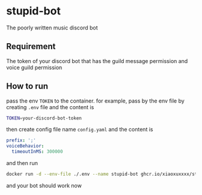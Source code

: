 # stupid-bot

The poorly written music discord bot

## Requirement

The token of your discord bot that has the guild message permission and voice guild permission

## How to run

pass the env `TOKEN` to the container. for example, pass by the env file by creating `.env` file and the content is

```sh
TOKEN=your-discord-bot-token
```

then create config file name `config.yaml` and the content is

```yaml
prefix: ';'
voiceBehavior:
  timeoutInMS: 300000
```

and then run

```sh
docker run -d --env-file ./.env --name stupid-bot ghcr.io/xiaoxuxxxx/stupid-bot
```

and your bot should work now
